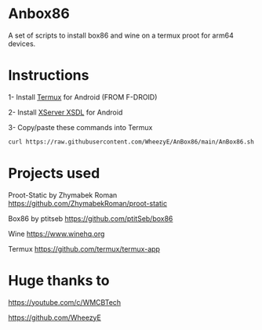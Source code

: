 # Anbox86

A set of scripts to install box86 and wine on a termux proot for arm64 devices.

# Instructions

1- Install [Termux](https://f-droid.org/en/packages/com.termux/) for Android (FROM F-DROID)

2- Install [XServer XSDL](https://play.google.com/store/apps/details?id=x.org.server) for Android

3- Copy/paste these commands into Termux
```bash
curl https://raw.githubusercontent.com/WheezyE/AnBox86/main/AnBox86.sh | bash
```

# Projects used

Proot-Static by Zhymabek Roman https://github.com/ZhymabekRoman/proot-static

Box86 by ptitseb https://github.com/ptitSeb/box86

Wine https://www.winehq.org

Termux https://github.com/termux/termux-app


# Huge thanks to

https://youtube.com/c/WMCBTech

https://github.com/WheezyE
